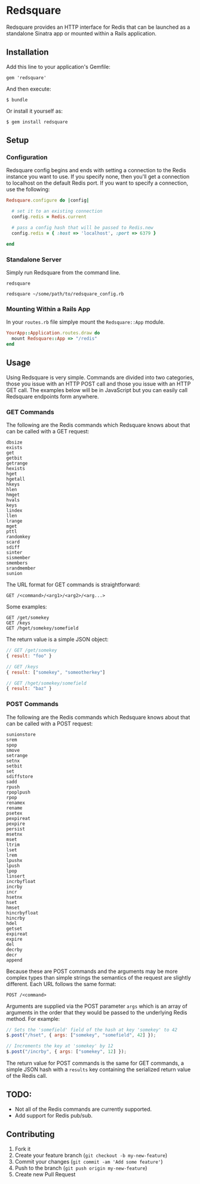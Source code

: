# Redsquare

Redsquare provides an HTTP interface for Redis that can be launched as a
standalone Sinatra app or mounted within a Rails application.

## Installation

Add this line to your application's Gemfile:

    gem 'redsquare'

And then execute:

    $ bundle

Or install it yourself as:

    $ gem install redsquare

## Setup

### Configuration

Redsquare config begins and ends with setting a connection to the Redis
instance you want to use.  If you specify none, then you'll get a
connection to localhost on the default Redis port.  If you want to
specify a connection, use the following:

```ruby
Redsquare.configure do |config|

  # set it to an existing connection
  config.redis = Redis.current

  # pass a config hash that will be passed to Redis.new
  config.redis = { :host => 'localhost', :port => 6379 }

end
```

### Standalone Server

Simply run Redsquare from the command line.

```
redsquare

redsquare ~/some/path/to/redsquare_config.rb
```

### Mounting Within a Rails App

In your `routes.rb` file simplye mount the `Redsquare::App` module.

```ruby
YourApp::Application.routes.draw do
  mount Redsquare::App => "/redis"
end
```

## Usage

Using Redsquare is very simple.  Commands are divided into two
categories, those you issue with an HTTP POST call and those you issue
with an HTTP GET call.  The examples below will be in JavaScript but you
can easily call Redsquare endpoints form anywhere.

### GET Commands

The following are the Redis commands which Redsquare knows about that
can be called with a GET request:

```
dbsize
exists
get
getbit
getrange
hexists
hget
hgetall
hkeys
hlen
hmget
hvals
keys
lindex
llen
lrange
mget
pttl
randomkey
scard
sdiff
sinter
sismember
smembers
srandmember
sunion
```

The URL format for GET commands is straightforward:

```
GET /<command>/<arg1>/<arg2>/<arg...>
```

Some examples:

```
GET /get/somekey
GET /keys
GET /hget/somekey/somefield
```

The return value is a simple JSON object:

```javascript
// GET /get/somekey
{ result: "foo" }

// GET /keys
{ result: ["somekey", "someotherkey"]

// GET /hget/somekey/somefield
{ result: "baz" }
```

### POST Commands

The following are the Redis commands which Redsquare knows about that
can be called with a POST request:

```
sunionstore
srem
spop
smove
setrange
setnx
setbit
set
sdiffstore
sadd
rpush
rpoplpush
rpop
renamex
rename
psetex
pexpireat
pexpire
persist
msetnx
mset
ltrim
lset
lrem
lpushx
lpush
lpop
linsert
incrbyfloat
incrby
incr
hsetnx
hset
hmset
hincrbyfloat
hincrby
hdel
getset
expireat
expire
del
decrby
decr
append
```

Because these are POST commands and the arguments may be more complex
types than simple strings the semantics of the request are slightly
different.  Each URL follows the same format:

```
POST /<command>
```

Arguments are supplied via the POST parameter `args` which is an array
of arguments in the order that they would be passed to the underlying
Redis method.  For example:

```javascript
// Sets the 'somefield' field of the hash at key 'somekey' to 42
$.post("/hset", { args: ["somekey", "somefield", 42] });

// Increments the key at 'somekey' by 12
$.post("/incrby", { args: ["somekey", 12] });
```

The return value for POST commands is the same for GET commands, a
simple JSON hash with a `results` key containing the serialized return
value of the Redis call.

## TODO:

* Not all of the Redis commands are currently supported.
* Add support for Redis pub/sub.

## Contributing

1. Fork it
2. Create your feature branch (`git checkout -b my-new-feature`)
3. Commit your changes (`git commit -am 'Add some feature'`)
4. Push to the branch (`git push origin my-new-feature`)
5. Create new Pull Request
